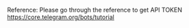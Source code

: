 Reference:
Please go through the reference to get API TOKEN
https://core.telegram.org/bots/tutorial
